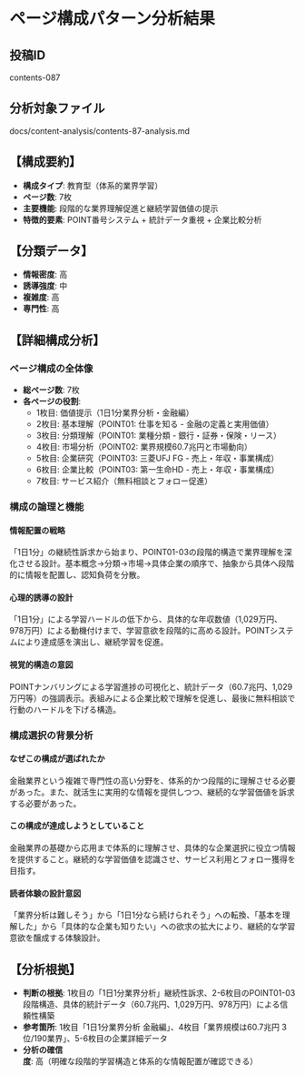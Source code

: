# ページ構成パターン分析結果

## 投稿ID
contents-087

## 分析対象ファイル
docs/content-analysis/contents-87-analysis.md

## 【構成要約】
- **構成タイプ**: 教育型（体系的業界学習）
- **ページ数**: 7枚
- **主要機能**: 段階的な業界理解促進と継続学習価値の提示
- **特徴的要素**: POINT番号システム + 統計データ重視 + 企業比較分析

## 【分類データ】
- **情報密度**: 高
- **誘導強度**: 中
- **複雑度**: 高
- **専門性**: 高

## 【詳細構成分析】

### ページ構成の全体像
- **総ページ数**: 7枚
- **各ページの役割**:
  - 1枚目: 価値提示（1日1分業界分析・金融編）
  - 2枚目: 基本理解（POINT01: 仕事を知る - 金融の定義と実用価値）
  - 3枚目: 分類理解（POINT01: 業種分類 - 銀行・証券・保険・リース）
  - 4枚目: 市場分析（POINT02: 業界規模60.7兆円と市場動向）
  - 5枚目: 企業研究（POINT03: 三菱UFJ FG - 売上・年収・事業構成）
  - 6枚目: 企業比較（POINT03: 第一生命HD - 売上・年収・事業構成）
  - 7枚目: サービス紹介（無料相談とフォロー促進）

### 構成の論理と機能

#### 情報配置の戦略
「1日1分」の継続性訴求から始まり、POINT01-03の段階的構造で業界理解を深化させる設計。基本概念→分類→市場→具体企業の順序で、抽象から具体へ段階的に情報を配置し、認知負荷を分散。

#### 心理的誘導の設計
「1日1分」による学習ハードルの低下から、具体的な年収数値（1,029万円、978万円）による動機付けまで、学習意欲を段階的に高める設計。POINTシステムにより達成感を演出し、継続学習を促進。

#### 視覚的構造の意図
POINTナンバリングによる学習進捗の可視化と、統計データ（60.7兆円、1,029万円等）の強調表示。表組みによる企業比較で理解を促進し、最後に無料相談で行動のハードルを下げる構造。

### 構成選択の背景分析

#### なぜこの構成が選ばれたか
金融業界という複雑で専門性の高い分野を、体系的かつ段階的に理解させる必要があった。また、就活生に実用的な情報を提供しつつ、継続的な学習価値を訴求する必要があった。

#### この構成が達成しようとしていること
金融業界の基礎から応用まで体系的に理解させ、具体的な企業選択に役立つ情報を提供すること。継続的な学習価値を認識させ、サービス利用とフォロー獲得を目指す。

#### 読者体験の設計意図
「業界分析は難しそう」から「1日1分なら続けられそう」への転換、「基本を理解した」から「具体的な企業も知りたい」への欲求の拡大により、継続的な学習意欲を醸成する体験設計。

## 【分析根拠】
- **判断の根拠**: 1枚目の「1日1分業界分析」継続性訴求、2-6枚目のPOINT01-03段階構造、具体的統計データ（60.7兆円、1,029万円、978万円）による信頼性構築
- **参考箇所**: 1枚目「1日1分業界分析 金融編」、4枚目「業界規模は60.7兆円 3位/190業界」、5-6枚目の企業詳細データ
- **分析の確信度**: 高（明確な段階的学習構造と体系的な情報配置が確認できる）